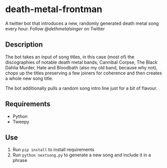 # death-metal-frontman

A twitter bot that introduces a new, randomly generated death metal song every hour.
Follow *@dethmetalsinger* on Twitter

## Description

The bot takes an input of song titles, in this case (most of) the discographies of 
notable death metal bands, Cannibal Corpse, The Black Dahlia Murder, Hate and Bloodbath
(also my old band, because why not), chops up the titles preserving a few joiners for
coherence and then creates a whole new song title.

The bot additionally pulls a random song intro line just for a bit of flavour.

## Requirements

* Python
* Tweepy

## Use

1. Run `pip install` to install requirements
2. Run `python nextsong.py` to generate a new song and include it in a phrase